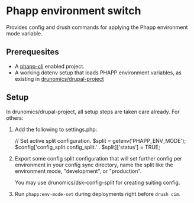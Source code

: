 # Phapp environment switch

Provides config and drush commands for applying the Phapp environment mode variable.

## Prerequesites

* A [phapp-cli](https://github.com/drunomics/phapp-cli) enabled project.
* A working dotenv setup that loads PHAPP environment variables, as existing in 
  [drunomics/drupal-project](https://github.com/drunomics/drupal-project)

## Setup

In drunomics/drupal-project, all setup steps are taken care already. For others:


1. Add the following  to settings.php:

    // Set active split configuration.
    $split = getenv('PHAPP_ENV_MODE');
    $config['config_split.config_split.' . $split]['status'] = TRUE;

2. Export some config split configuration that will set further config per environment in your
   config sync directory, name the split like the environment mode, "development", or "production".
   
   You may use drunomics/dsk-config-split for creating suiting config.

3. Run `phapp:env-mode-set` during deployments right before `drush cim`.
